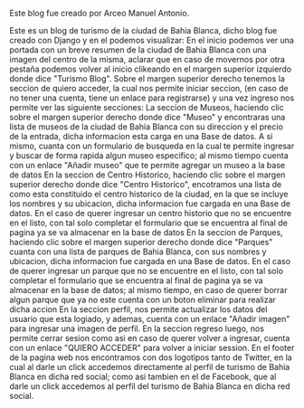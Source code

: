 Este blog fue creado por Arceo Manuel Antonio.

Este es un blog de turismo de la ciudad de Bahia Blanca, dicho blog fue creado con Django y en el podemos visualizar:
En el inicio podemos ver una portada con un breve resumen de la ciudad de Bahia Blanca con una imagen del centro de la misma, aclarar que en caso de movernos por otra pestaña podemos volver al inicio clikeando en el margen superior izquierdo donde dice "Turismo Blog". Sobre el margen superior derecho tenemos la seccion de quiero acceder, la cual nos permite iniciar seccion, (en caso de no tener una cuenta, tiene un enlace para registrarse) y una vez ingreso nos permite ver las siguiente secciones:
La seccion de Museos, haciendo clic sobre el margen superior derecho donde dice "Museo" y encontraras una lista de museos de la ciudad de Bahia Blanca con su direccion y el precio de la entrada, dicha informacion esta carga en una Base de datos. A si mismo, cuanta con un formulario de busqueda en la cual te permite ingresar y buscar de forma rapida algun museo especifico; al mismo tiempo cuenta con un enlace "Añadir museo" que te permite agregar un museo a la base de datos
En la seccion de Centro Historico, haciendo clic sobre el margen superior derecho donde dice "Centro Historico", encotramos una lista de como esta constituido el centro historico de la ciudad, en la que se incluye los nombres y su ubicacion, dicha informacion fue cargada en una Base de datos. En el caso de querer ingresar un centro historio que no se encuentre en el listo, con tal solo completar el formulario que se encuentra al final de pagina ya se va almacenar en la base de datos
En la seccion de Parques, haciendo clic sobre el margen superior derecho donde dice "Parques" cuanta con una lista de parques de Bahia Blanca, con sus nombres y ubicacion, dicha informacion fue cargada en una Base de datos. En el caso de querer ingresar un parque que no se encuentre en el listo, con tal solo completar el formulario que se encuentra al final de pagina ya se va almacenar en la base de datos; al mismo tiempo, en caso de querer borrar algun parque que ya no este cuenta con un boton eliminar para realizar dicha accion
En la seccion perfil, nos permite actualizar los datos del usuario que esta logiado, y ademas, cuenta con un enlace "Añadir imagen" para ingresar una imagen de perfil.
En la seccion regreso luego, nos permite cerrar sesion como asi en caso de querer volver a ingresar, cuenta con un enlace "QUIERO ACCEDER" para volver a iniciar session. 
En el footer de la pagina web nos encontramos con dos logotipos tanto de Twitter, en la cual al darle un click accedemos directamente al perfil de turismo de Bahia Blanca en dicha red social; como asi tambien en el de Facebook, que al darle un click accedemos al perfil del turismo de Bahia Blanca en dicha red social.
